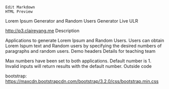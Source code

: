 
    Edit Markdown
    HTML Preview

Lorem Ipsum Generator and Random Users Generator
Live ULR

http://p3.claireyang.me
Description

Applications to generate Lorem Ipsum and Random Users. Users can obtain Lorem Ispum text and Random users by specifying the desired numbers of paragraphs and random users.
Demo
headers
Details for teaching team

Max numbers have been set to both applications. Default number is 1. Invalid inputs will return results with the default number.
Outside code

bootstrap: https://maxcdn.bootstrapcdn.com/bootstrap/3.2.0/css/bootstrap.min.css